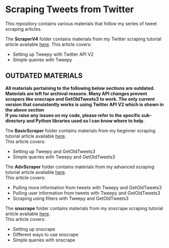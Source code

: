 # Scraping Tweets from Twitter
This repository contains various materials that follow my series of tweet scraping articles.

The **ScraperV4** folder contains materials from my Twitter scraping tutorial article available [here](https://betterprogramming.pub/how-to-scrape-tweets-from-twitter-141ed19abb10).
This article covers:

* Setting up Tweepy with Twitter API V2
* Simple queires with Tweepy

## OUTDATED MATERIALS
<b>All materials pertaining to the following below sections are outdated. Materials are left for archival reasons. Many API changes prevent scrapers like snscrape and GetOldTweets3 to work. The only current version that consistently works is using Twitter API V2 which is shown in the above section</b>  
<b>If you raise any issues on my code, please refer to the specific sub-directory and Python libraries used so I can know where to help.</b>

The <b>BasicScraper</b> folder contains materials from my beginner scraping tutorial article available [here](https://towardsdatascience.com/how-to-scrape-tweets-from-twitter-59287e20f0f1 "written article").  
This article covers:
* Setting up Tweepy and GetOldTweets3
* Simple queries with Tweepy and GetOldTweets3

The <b>AdvScraper</b> folder contains materials from my advanced scraping tutorial article available [here](https://towardsdatascience.com/how-to-scrape-more-information-from-tweets-on-twitter-44fd540b8a1f "written article").  
This article covers:
* Pulling more information from tweets with Tweepy and GetOldTweets3
* Pulling user information from tweets with Tweepy and GetOldTweets3
* Scraping using filters with Tweepy and GetOldTweets3

The <b>snscrape</b> folder contains materials from my snscrape scraping tutorial article available [here](https://medium.com/better-programming/how-to-scrape-tweets-with-snscrape-90124ed006af).  
This article covers:
* Setting up snscrape
* Different ways to use snscrape
* Simple queries with snscrape
